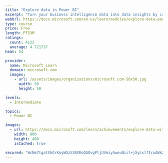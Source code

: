 ```yaml
---
title: "Explore data in Power BI"
excerpt: "Turn your business intelligence data into data insights by creating and configuring Power BI dashboards."
webUrl: https://docs.microsoft.com/en-us/learn/modules/explore-data-power-bi/
type: course
price: Free
length: PT53M
ratings:
  count: 4122
  average: 4.721737
heat: 54

provider:
  name: Microsoft Learn
  domain: microsoft.com
  images:
    - url: /assets/images/organizations/microsoft.com-50x50.jpg
      width: 50
      height: 50

levels:
  - Intermediate

topics:
  - Power BI

images:
  - url: https://docs.microsoft.com/learn/achievements/explore-data-with-power-bi-desktop-social.png
    width: 800
    height: 400
    isCached: true

secured: "WcNm7tgatXkOrKoyWGzS3RXRoQGOvgPljUVmiy5wouNiit+jXyLslfIruAWk2F9N6AZnymPb1n4cfMMYVIXhdqKAfpGQZuDOlIFGQ/mhRZSWtK1nKUIl9ZvOYQcSOHT6AJwVz/qv5AdNJgn/jnjNf5uLdP1G2d3c11JuIC/4Np9/LRl9BJPVu8fvcAC5+ioIbn7HsT1YWR2ne/qMq59ysKF1PAs195H1UUVGwt7xdYwZFqxqt3Q4jKPHgg/CAnvLFNzVuk0d+R3+jPdZiwaPF2enYKCb0mSsJ2SLu6VFHB6FlZXV0/INfOeMkI1CqyIUXZpsbcof8x436GxC2VHErJhU3A072mnJG+M8jLSlw818sN4tj7ZoCTsDQTqqtPLBbgvEkNu548PUeGh9X/YBXPFfyJHjxz1GvYYa4mbPJmA=;ZhYxQSFtk+Vk2mIIUIgv9w=="
---
```


